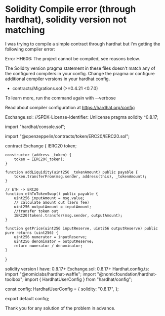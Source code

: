 
# Solidity Compile error (through hardhat), solidity version not matching

I was trying to compile a simple contract through hardhat but I'm getting the following compiler error:

Error HH606: The project cannot be compiled, see reasons below.

The Solidity version pragma statement in these files doesn't match any of the configured compilers in your config. Change the pragma or configure additional compiler versions in your hardhat config.

  * contracts/Migrations.sol (>=0.4.21 <0.7.0)

To learn more, run the command again with --verbose

Read about compiler configuration at https://hardhat.org/config


Exchange.sol:
//SPDX-License-Identifier: Unlicense
pragma solidity ^0.8.17;

import "hardhat/console.sol";

import "@openzeppelin/contracts/token/ERC20/IERC20.sol";

contract Exchange {
    IERC20 token;

    constructor (address _token) {
        token = IERC20(_token);
    }
    
    function addLiquidity(uint256 _tokenAmount) public payable {
        token.transferFrom(msg.sender, address(this), _tokenAmount);
    }
  
    // ETH -> ERC20
    function ethToTokenSwap() public payable {
        uint256 inputAmount = msg.value;
        // calculate amount out (zero fee)
        uint256 outputAmount = inputAmount;
        //transfer token out
        IERC20(token).transfer(msg.sender, outputAmount);
    }

    function getPrice(uint256 inputReserve, uint256 outputReserve) public pure returns (uint256) {
        uint256 numerator = inputReserve;
        uint256 denominator = outputReserve;
        return numerator / denominator;
    }

}

solidity version I have: 0.8.17+
Exchange.sol:            0.8.17+
Hardhat.config.ts:
import "@nomiclabs/hardhat-waffle";
import "@nomicfoundation/hardhat-toolbox";
import { HardhatUserConfig } from "hardhat/config";

const config: HardhatUserConfig = {
  solidity: "0.8.17",
};

export default config;

Thank you for any solution of the problem in advance.

        